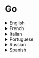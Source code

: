 # Go

<details>
  <summary>English</summary>
  
  ### Materials
- [The Go Programming Language](https://golang.org/)
- [Wikipedia](https://en.wikipedia.org/wiki/Go_(programming_language))
- [Geeks for Geeks](https://www.geeksforgeeks.org/go-programming-language-introduction/)
- [Go by Example](https://gobyexample.com/)
- [Go Overview](https://blog.learngoprogramming.com/about-go-language-an-overview-f0bee143597c)
- [Go Intro](https://www.toptal.com/go/go-programming-a-step-by-step-introductory-tutorial)
- [Awesome Go](https://awesome-go.com/)
- [Learning Go](https://miek.nl/downloads/2015/go.pdf)
- [Go Bootcamp](http://www.golangbootcamp.com/book/frontmatter)
- [Godoc](https://godoc.org/)
- [Tutorialspoint](https://www.tutorialspoint.com/go/)
- [Reddit](https://www.reddit.com/r/golang/)
- [Go for Beginners](https://thenewstack.io/the-new-stack-intros-go-programming-for-beginners/)
- [Golangbot](https://golangbot.com/)
- [VS Code Go](https://code.visualstudio.com/docs/languages/go)
- [Go for Industrial Programming](https://peter.bourgon.org/go-for-industrial-programming/)
- [The Go Language](https://www.cs.tau.ac.il/~msagiv/courses/pl16/go.pdf)
- [Go Resources](http://go-lang.cat-v.org/)
- [Essential Go](https://www.programming-books.io/essential/go/)
- [Go in Practice](http://lup.lub.lu.se/luur/download?func=downloadFile&amp;recordOId=4461224&amp;fileOId=4461233)
- [Monads for Go](https://awalterschulze.github.io/blog/post/monads-for-goprogrammers/)
- [Learn-Golang](https://www.learn-golang.org/g)
- [Learn X in Y minutes](https://learnxinyminutes.com/docs/go/)
- [Gophercises](https://gophercises.com/)
- [Go Book](https://miek.nl/go/)
- [Cosmic Learn](https://www.cosmiclearn.com/go/)
- [Go Web Examples](https://gowebexamples.com/)
- [Golang Programs](https://www.golangprograms.com/advance-programs.html)
- [Golang Code](https://golangcode.com/)
- [Golearn](https://github.com/golang/go/wiki/Learn)
- [Golang Course](https://tutorialedge.net/course/golang/)
- [Go Getting Started](https://dev.to/codehakase/golang---getting-started-16c)
- [Xahlee Golang Tutorial](http://xahlee.info/golang/golang_index.html)
- [Edureka](https://www.edureka.co/blog/golang-tutorial/)
- [Java to Go](https://yourbasic.org/golang/go-java-tutorial/)
- [Guide to Go](https://www.calhoun.io/guide-to-go/)
- [Go Basics](http://aqualab.cs.northwestern.edu/component/attachments/download/531)
- [Javatpoint](https://www.javatpoint.com/go-tutorial)
- [Little Go Book](https://www.openmymind.net/assets/go/go.pdf)
- [Programming in Go](http://www.iakovlev.org/zip/go.pdf)
- [Go for Python Programmers](https://media.readthedocs.org/pdf/golang-for-python-programmers/latest/golang-for-python-programmers.pdf)
- [Go for Optimization](http://www.sce.carleton.ca/faculty/chinneck/docs/GoForOptimization.pdf)
- [Evaluating the Go Language](https://ecs.victoria.ac.nz/foswiki/pub/Main/TechnicalReportSeries/ECSTR11-01.pdf)
- [Another Go](https://web.stanford.edu/class/ee380/Abstracts/100428-pike-stanford.pdf)
- [Introduction to Programming in Go](https://www.golang-book.com/public/pdf/gobook.0.pdf)
- [Go Crash Course](https://www.youtube.com/watch?v=SqrbIlUwR0U)
- [Go in One Video](https://www.youtube.com/watch?v=CF9S4QZuV30)
- [Go Practical Basics](https://www.youtube.com/watch?v=G3PvTWRIhZA&amp;list=PLQVvvaa0QuDeF3hP0wQoSxpkqgRcgxMqX)
- [Web Apps with Go](https://www.youtube.com/watch?v=Vlie-srOU8c)
- [Concurrency in Go](https://www.youtube.com/watch?v=LvgVSSpwND8)
- [Go in 12 minutes](https://www.youtube.com/watch?v=C8LgvuEBraI)
- [Go Concurrency Patterns](https://www.youtube.com/watch?v=f6kdp27TYZs)
- [Go Programming Language](https://www.youtube.com/watch?v=rKnDgT73v8s)
- [Get Started with Go](https://www.youtube.com/watch?v=2KmHtgtEZ1s)
- [Golang Tutorials](https://www.youtube.com/playlist?list=PLzMcBGfZo4-mtY_SE3HuzQJzuj4VlUG0q)
</details>

<details>
  <summary>French</summary>
  
  ### Materials
- [Tutoriel Go](https://brice-colucci.developpez.com/tutoriels/go/tutoriel-programmation/)
- [Langage Go](https://www.scriptol.fr/programmation/go.php)
- [Le Langage Go](https://www.bortzmeyer.org/files/go-lang-intro-SHOW.pdf)
- [Programmation en Go](https://fr.wikibooks.org/wiki/Programmation_en_Go)
</details>

<details>
  <summary>Italian</summary>
  
  ### Materials
- [Il Linguaggio Go](http://tesi.cab.unipd.it/33111/1/Tesina_562011.pdf)
</details>

<details>
  <summary>Portuguese</summary>
  
  ### Materials
- [Golangbr](http://www.golangbr.org/)
- [Trabalhando com Go](https://imasters.com.br/back-end/trabalhando-com-go-golang-a-linguagem-do-google)
- [Seminário Go](https://inf.ufes.br/~vitorsouza/wp-content/uploads/teaching-lp-20162-seminario-go.pdf)
- [Porque Golang](https://gopher.net.br/o-que-e-e-por-que-go-golang/)
- [Go Lang - A Linguagem da Google](https://www.ime.usp.br/~gold/cursos/2015/MAC5742/reports/GoLang.pdf)
- [Programação Concorrente](http://cocic.cm.utfpr.edu.br/progconcorrente/doku.php?id=go)
- [Um Tour por Go](https://go-tour-br.appspot.com/welcome/1)
</details>

<details>
  <summary>Russian</summary>
  
  ### Materials
- [Golang Basics](https://tproger.ru/translations/golang-basics/)
- [4Gophers](https://4gophers.ru/tags/golang/)
- [Golang-Book](http://golang-book.ru/)
- [Gobook](https://losst.ru/wp-content/uploads/2016/08/Vvedenie-v-programmirovanie-na-Go-Keleb-Doksi.pdf)
- [Go Presentation](https://devconf.ru/data/devconf2016/ppt/185.pdf)
</details>

<details>
  <summary>Spanish</summary>
  
  ### Materials
- [Go con Ejemplos](http://goconejemplos.com/)
- [Introduccion al Go](https://www.genbeta.com/desarrollo/introduccion-al-lenguaje-de-programacion-go)
- [Curso de Go](https://codigofacilito.com/cursos/go)
- [El Lenguaje Go](https://nasciiboy.land/prog/tgpl/)
- [Curso de Go](http://roberto.costumero.es/slides/Go2010/manual_go.pdf)
</details>